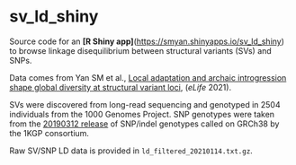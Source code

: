 # sv_ld_shiny
Source code for an **[R Shiny app]**(https://smyan.shinyapps.io/sv_ld_shiny) to browse linkage disequilibrium between structural variants (SVs) and SNPs.

Data comes from Yan SM et al., [Local adaptation and archaic introgression shape global diversity at structural variant loci](https://elifesciences.org/articles/67615), (_eLife_ 2021).

SVs were discovered from long-read sequencing and genotyped in 2504 individuals from the 1000 Genomes Project. SNP genotypes were taken from the [20190312 release](http://ata_collections/1000_genomes_project/release/20190312_biallelic_SNV_and_INDEL/) of SNP/indel genotypes called on GRCh38 by the 1KGP consortium.

Raw SV/SNP LD data is provided in `ld_filtered_20210114.txt.gz`.
